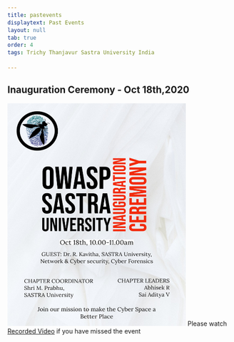 ```yaml
---
title: pastevents
displaytext: Past Events
layout: null
tab: true
order: 4
tags: Trichy Thanjavur Sastra University India

---
```

## Inauguration Ceremony - Oct 18th,2020
<img src="assets/images/poster/Inauguration.jpg" width="400" height="500" />
Please watch <a href="https://youtu.be/P2jsY_y7U38">Recorded Video</a> if you have missed the event
